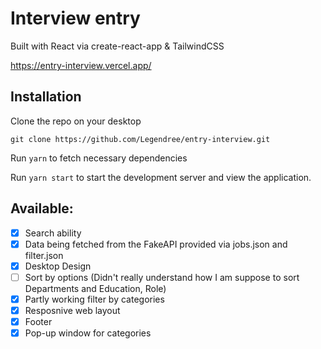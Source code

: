 # Interview entry

Built with React via create-react-app & TailwindCSS

https://entry-interview.vercel.app/

## Installation

Clone the repo on your desktop

```
git clone https://github.com/Legendree/entry-interview.git
```

Run `yarn` to fetch necessary dependencies

Run `yarn start` to start the development server and view the application.

## Available:

- [x] Search ability
- [x] Data being fetched from the FakeAPI provided via jobs.json and filter.json
- [x] Desktop Design
- [ ] Sort by options (Didn't really understand how I am suppose to sort Departments and Education, Role)
- [x] Partly working filter by categories
- [x] Resposnive web layout
- [x] Footer
- [x] Pop-up window for categories

